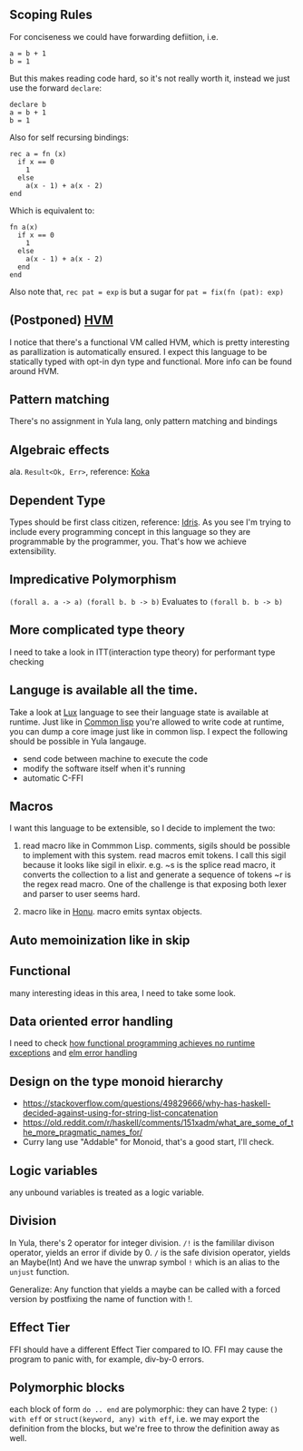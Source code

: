 ## Scoping Rules

For conciseness we could have forwarding defiition, i.e.
```
a = b + 1
b = 1
```
But this makes reading code hard, so it's not really worth it, instead we just use the forward `declare`:

```
declare b
a = b + 1
b = 1
```
Also for self recursing bindings:
```
rec a = fn (x)
  if x == 0
    1
  else
    a(x - 1) + a(x - 2)
end
```
Which is equivalent to:

```
fn a(x)
  if x == 0
    1
  else
    a(x - 1) + a(x - 2)
  end
end
```

Also note that, `rec pat = exp` is but a sugar for `pat = fix(fn (pat): exp)`

## (Postponed) [HVM](https://github.com/HigherOrderCO/HVM)
I notice that there's a functional VM called HVM, which is pretty interesting as 
parallization is automatically ensured. I expect this language to be statically 
typed with opt-in dyn type and functional. More info can be found around HVM.

## Pattern matching
  There's no assignment in Yula lang, only pattern matching and bindings

## Algebraic effects
  ala. `Result<Ok, Err>`, reference: [Koka](https://koka-lang.github.io/)

## Dependent Type
  Types should be first class citizen, reference: [Idris](https://www.idris-lang.org/). As you see I'm trying to include every programming concept in this language so they are programmable by the programmer, you. That's how we achieve extensibility.

## Impredicative Polymorphism

`(forall a. a -> a) (forall b. b -> b)` Evaluates to `(forall b. b -> b)`

## More complicated type theory

I need to take a look in ITT(interaction type theory) for performant type checking

## Languge is available all the time.
  Take a look at [Lux](https://github.com/LuxLang/lux) language to see their language state is available at runtime.
  Just like in [Common lisp](https://lisp-lang.org/) you're allowed to write code at runtime, you can dump a core image just like in common lisp.
  I expect the following should be possible in Yula langauge.
  - send code between machine to execute the code
  - modify the software itself when it's running
  - automatic C-FFI

## Macros

I want this language to be extensible, so I decide to implement the two:

1. read macro like in Commmon Lisp. comments, sigils should be possible to implement 
with this system. read macros emit tokens. I call this sigil because it looks like sigil in elixir.
e.g. ~s is the splice read macro, it converts the collection to a list and generate a sequence of tokens
~r is the regex read macro. One of the challenge is that exposing both lexer and parser to user seems hard.

2. macro like in [Honu](https://dl.acm.org/doi/10.1145/2371401.2371420). macro emits syntax objects.

## Auto memoinization like in skip

## Functional

many interesting ideas in this area, I need to take some look.

## Data oriented error handling
I need to check [how functional programming achieves no runtime exceptions](https://softwareengineering.stackexchange.com/questions/420872/how-functional-programming-achieves-no-runtime-exceptions) and [elm error handling](https://guide.elm-lang.org/error_handling/)

## Design on the type monoid hierarchy
- https://stackoverflow.com/questions/49829666/why-has-haskell-decided-against-using-for-string-list-concatenation
- https://old.reddit.com/r/haskell/comments/151xadm/what_are_some_of_the_more_pragmatic_names_for/
- Curry lang use "Addable" for Monoid, that's a good start, I'll check.

## Logic variables
any unbound variables is treated as a logic variable.

## Division

In Yula, there's 2 operator for integer division. 
`/!` is the famililar divison operator, yields an error if divide by 0.
`/` is the safe division operator, yields an Maybe(Int)
And we have the unwrap symbol `!` which is an alias to the `unjust` function.

Generalize: Any function that yields a maybe can be called with a forced version by postfixing the name of function with !.

## Effect Tier
FFI should have a different Effect Tier compared to IO. FFI may cause the program to panic with, for example, div-by-0 errors.

## Polymorphic blocks
each block of form `do .. end` are polymorphic: they can have 2 type:
`() with eff` or `struct(keyword, any) with eff`, i.e. we may export the definition from the blocks, but we're free to throw the definition away as well.
